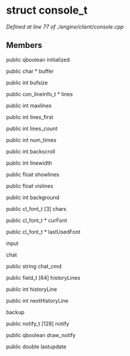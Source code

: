 # struct console_t

*Defined at line 77 of ./engine/client/console.cpp*

## Members

public qboolean initialized

public char * buffer

public int bufsize

public con_lineinfo_t * lines

public int maxlines

public int lines_first

public int lines_count

public int num_times

public int backscroll

public int linewidth

public float showlines

public float vislines

public int background

public cl_font_t [3] chars

public cl_font_t * curFont

public cl_font_t * lastUsedFont

 input

 chat

public string chat_cmd

public field_t [64] historyLines

public int historyLine

public int nextHistoryLine

 backup

public notify_t [128] notify

public qboolean draw_notify

public double lastupdate



